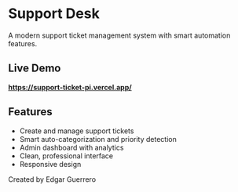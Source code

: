 # Support Desk

A modern support ticket management system with smart automation features.

## Live Demo
**https://support-ticket-pi.vercel.app/**

## Features
- Create and manage support tickets
- Smart auto-categorization and priority detection
- Admin dashboard with analytics
- Clean, professional interface
- Responsive design

Created by Edgar Guerrero